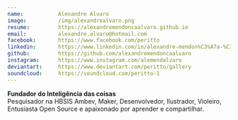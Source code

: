 ```yaml
---
name:           Alexandre Alvaro
image:          /img/alexandrealvaro.png
resume:         https://alexandremendoncaalvaro.github.io
email:          alexandre.alvaro@hotmail.com
facebook:       https://www.facebook.com/peritto
linkedin:       https://www.linkedin.com/in/alexandre-mendon%C3%A7a-%C3%A1lvaro-273b0050
github:         https://github.com/alexandremendoncaalvaro
instagram:      https://www.instagram.com/alemendalvaro
deviantart:     https://www.deviantart.com/peritto/gallery
soundcloud:     https://soundcloud.com/peritto-1
---
```


**Fundador do Inteligência das coisas**  
Pesquisador na HBSIS Ambev, Maker, Desenvolvedor, Ilustrador, Violeiro, Entusiasta Open Source e apaixonado por aprender e compartilhar.